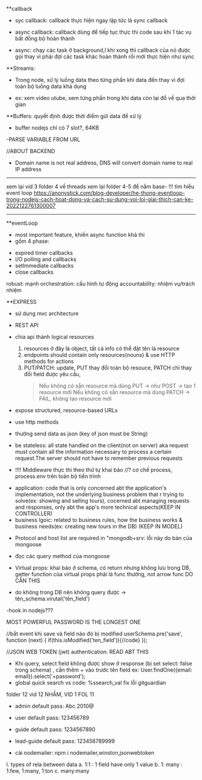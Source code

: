 \*\*callback

- syc callback: callback thực hiện ngay lập tức là sync callback
- async callback: callback dùng để tiếp tục thực thi code sau khi 1 tác vụ bất đồng bộ hoàn thành

- async: chạy các task ở background,l khi xong thì callback của nó được gọi thay vì phải đợi các task khác hoàn thành rồi mới thực hiện như sync

\*\*Streams:

- Trong node, xử lý luồng data theo từng phần khi data đến thay vì đợi toàn bộ luồng data khả dụng

* ex: xem video utube, xem từng phần trong khi data còn lại đổ về qua thời gian

\*\*Buffers: quyết định được thời điểm gửi data để xử lý

- buffer nodejs chỉ có 7 slot?, 64KB

-PARSE VARIABLE FROM URL

//ABOUT BACKEND

- Domain name is not real address, DNS will convert domain name to real IP address

---

xem lại vid 3 folder 4 về threads
xem lại folder 4-5 để nắm base-
!!! tìm hiểu event loop
https://anonystick.com/blog-developer/he-thong-eventloop-trong-nodejs-cach-hoat-dong-va-cach-su-dung-voi-loi-giai-thich-can-ke-2022122761300007

---

\*\*eventLoop

- most important feature, khiến async function khả thi
- gồm 4 phase:

* expired timer callbacks
* I/O polling and callbacks
* setImmediate callbacks
* close callbacks

robust: mạnh
orchestration: cấu hình tự động
accountability: nhiệm vụ/trách nhiệm

\*\*EXPRESS

- sử dụng mvc architecture

* REST API

- chia api thành logical resources

  1. resources ở đây là object, tất cả info có thể đặt tên là resource
  2. endpoints should contain only resources(nouns) & use HTTP methods for actions
  3. PUT/PATCH: update, PUT thay đổi toàn bộ resouce, PATCH chỉ thay đổi field được yêu cầu,
     > Nếu không có sẵn resource mà dùng PUT -> như POST -> tạo 1 resource mới
     > Nếu không có sẵn resource mà dùng PATCH -> FAIL, không tạo resource mới

- expose structured, resource-based URLs
- use http methods
- thường send data as json (key of json must be String)
- be stateless: all state handled on the client(not on server) aka request must contain all the information necessary to process a certain request.The server should not have to remember previous requests

- !!!! Middleware thực thi theo thứ tự khai báo
  //? cơ chế process, process.env trên toàn bộ tiến trình

* application: code that is only concerned abt the application's implementation, not the underlying business problem that r trying to solve(ex: showing and selling tours), cocerned abt managing requests and responses, only abt the app's more technical aspects(KEEP IN CONTROLLER)
* business lgoic: related to business rules, how the business works & business needs(ex: creating new tours in the DB) (KEEP IN MODEL)

- Protocol and host list are required in "mongodb+srv: lỗi này do bản của mongoose
- đọc các query method của mongoose

- Virtual props: khai báo ở schema, có return nhưng không lưu trong DB, getter function của virtual props phải là func thường, not arrow func DO CẦN THIS
- do không trong DB nên không query được
  -> tên_schema.virutal('tên_field')

-hook in nodejs???

MOST POWERFUL PASSWORD IS THE LONGEST ONE

//bắt event khi save và field nào đó bị modified
userSchema.pre('save', function (next) {
if(this.isModified('ten_field')){//code}
});

//JSON WEB TOKEN (jwt) authentication: READ ABT THIS

- Khi query, select field không được show ở response (bị set select: false trong schema) , cần thêm + vào trước tên field
  ex: User.findOne({email: email}).select('+password');
- global quick search vs code: %ssearch_val
  fix lỗi gitguardian

folder 12 vid 12 NHẦM, VID 1 FOL 11

- admin default pass: Abc.2010@
- user default pass: 123456789
- guide default pass: 1234567890
- lead-guide default pass: 123456789999

- cài nodemailer: npm i nodemailer,winston,jsonwebtoken

I. types of rela between data
a. 1:1 : 1 field have only 1 value
b. 1: many : 1:few, 1:many, 1:ton
c. many:many
